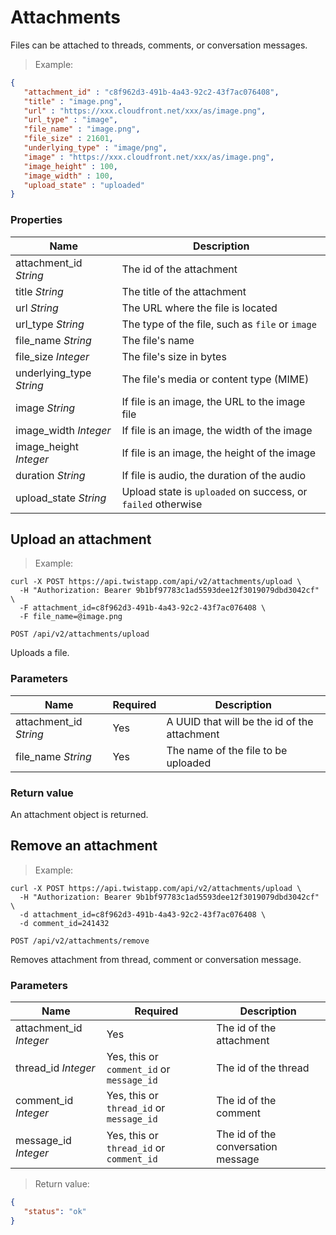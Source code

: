 # Attachments

Files can be attached to threads, comments, or conversation messages.

> Example:

```json
{
   "attachment_id" : "c8f962d3-491b-4a43-92c2-43f7ac076408",
   "title" : "image.png",
   "url" : "https://xxx.cloudfront.net/xxx/as/image.png",
   "url_type" : "image",
   "file_name" : "image.png",
   "file_size" : 21601,
   "underlying_type" : "image/png",
   "image" : "https://xxx.cloudfront.net/xxx/as/image.png",
   "image_height" : 100,
   "image_width" : 100,
   "upload_state" : "uploaded"
}
```


### Properties

| Name | Description |
| --- | --- |
| attachment_id *String* | The id of the attachment |
| title *String* | The title of the attachment |
| url *String* | The URL where the file is located |
| url_type *String* | The type of the file, such as `file` or `image` |
| file_name *String* | The file's name |
| file_size *Integer* | The file's size in bytes |
| underlying_type *String* | The file's media or content type (MIME)|
| image *String* | If file is an image, the URL to the image file |
| image_width *Integer* | If file is an image, the width of the image |
| image_height *Integer* | If file is an image, the height of the image |
| duration *String* | If file is audio, the duration of the audio |
| upload_state *String* | Upload state is `uploaded` on success, or `failed` otherwise |


## Upload an attachment

> Example:

```shell
curl -X POST https://api.twistapp.com/api/v2/attachments/upload \
  -H "Authorization: Bearer 9b1bf97783c1ad5593dee12f3019079dbd3042cf" \ 
  -F attachment_id=c8f962d3-491b-4a43-92c2-43f7ac076408 \
  -F file_name=@image.png
```

`POST /api/v2/attachments/upload`

Uploads a file.

### Parameters

| Name | Required | Description |
| --- | --- | --- |
| attachment_id *String* | Yes | A UUID that will be the id of the attachment |
| file_name *String* | Yes | The name of the file to be uploaded |

### Return value

An attachment object is returned.


## Remove an attachment

> Example:

```shell
curl -X POST https://api.twistapp.com/api/v2/attachments/upload \
  -H "Authorization: Bearer 9b1bf97783c1ad5593dee12f3019079dbd3042cf" \ 
  -d attachment_id=c8f962d3-491b-4a43-92c2-43f7ac076408 \
  -d comment_id=241432
```

`POST /api/v2/attachments/remove`

Removes attachment from thread, comment or conversation message.

### Parameters
| Name | Required | Description |
| --- | --- | --- |
| attachment_id *Integer* | Yes | The id of the attachment |
| thread_id *Integer* | Yes, this or `comment_id` or `message_id` | The id of the thread |
| comment_id *Integer* | Yes, this or `thread_id` or `message_id` | The id of the comment |
| message_id *Integer* | Yes, this or `thread_id` or `comment_id` | The id of the conversation message |

> Return value:

```json
{
   "status": "ok"
}
```
